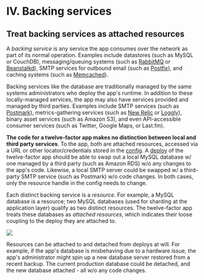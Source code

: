 # IV. Backing services

## Treat backing services as attached resources

A *backing service* is any service the app consumes over the network as part of its normal operation. Examples include datastores (such as MySQL or CouchDB), messaging/queuing systems (such as [RabbitMQ](http://www.rabbitmq.com/) or [Beanstalkd](https://beanstalkd.github.io/)), SMTP services for outbound email (such as [Postfix](http://www.postfix.org/)), and caching systems (such as [Memcached](http://memcached.org/)).

Backing services like the database are traditionally managed by the same systems administrators who deploy the app's runtime. In addition to these locally-managed services, the app may also have services provided and managed by third parties. Examples include SMTP services (such as [Postmark](http://postmarkapp.com/)), metrics-gathering services (such as [New Relic](http://newrelic.com/) or [Loggly](http://www.loggly.com/)), binary asset services (such as Amazon S3), and even API-accessible consumer services (such as Twitter, Google Maps, or Last.fm).

**The code for a twelve-factor app makes no distinction between local and third party services**. To the app, both are attached resources, accessed via a URL or other locator/credentials stored in the [config](https://12factor.net/config). A [deploy](https://12factor.net/codebase) of the twelve-factor app should be able to swap out a local MySQL database w/ one managed by a third party (such as Amazon RDS) w/o any changes to the app's code. Likewise, a local SMTP server could be swapped w/ a third-party SMTP service (such as Postmark) w/o code changes. In both cases, only the resource handle in the config needs to change.

Each distinct backing service is a *resource*. For example, a MySQL database is a resource; two MySQL databases (used for sharding at the application layer) qualify as two distinct resources. The twelve-factor app treats these databases as *attached resources*, which indicates their loose coupling to the deploy they are attached to.

![](https://12factor.net/images/attached-resources.png)

Resources can be attached to and detached from deploys at will. For example, if the app's database is misbehaving due to a hardware issue, the app's administrator might spin up a new database server restored from a recent backup. The current production database could be detached, and the new database attached - all w/o any code changes.
